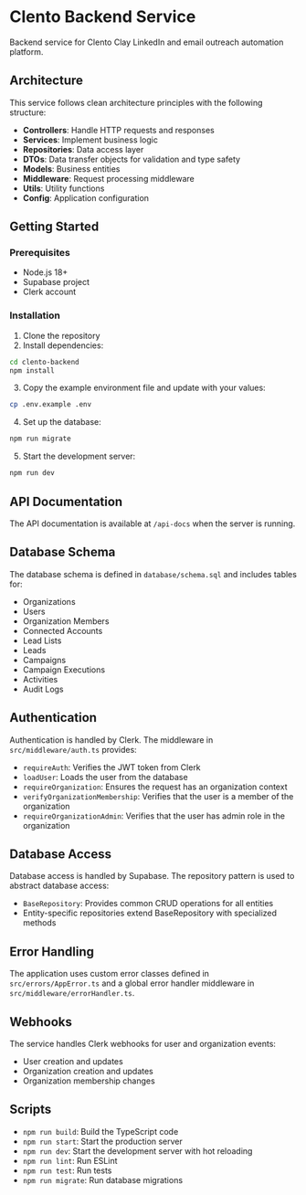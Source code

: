 # Clento Backend Service

Backend service for Clento Clay LinkedIn and email outreach automation platform.

## Architecture

This service follows clean architecture principles with the following structure:

- **Controllers**: Handle HTTP requests and responses
- **Services**: Implement business logic
- **Repositories**: Data access layer
- **DTOs**: Data transfer objects for validation and type safety
- **Models**: Business entities
- **Middleware**: Request processing middleware
- **Utils**: Utility functions
- **Config**: Application configuration

## Getting Started

### Prerequisites

- Node.js 18+
- Supabase project
- Clerk account

### Installation

1. Clone the repository
2. Install dependencies:

```bash
cd clento-backend
npm install
```

3. Copy the example environment file and update with your values:

```bash
cp .env.example .env
```

4. Set up the database:

```bash
npm run migrate
```

5. Start the development server:

```bash
npm run dev
```

## API Documentation

The API documentation is available at `/api-docs` when the server is running.

## Database Schema

The database schema is defined in `database/schema.sql` and includes tables for:

- Organizations
- Users
- Organization Members
- Connected Accounts
- Lead Lists
- Leads
- Campaigns
- Campaign Executions
- Activities
- Audit Logs

## Authentication

Authentication is handled by Clerk. The middleware in `src/middleware/auth.ts` provides:

- `requireAuth`: Verifies the JWT token from Clerk
- `loadUser`: Loads the user from the database
- `requireOrganization`: Ensures the request has an organization context
- `verifyOrganizationMembership`: Verifies that the user is a member of the organization
- `requireOrganizationAdmin`: Verifies that the user has admin role in the organization

## Database Access

Database access is handled by Supabase. The repository pattern is used to abstract database access:

- `BaseRepository`: Provides common CRUD operations for all entities
- Entity-specific repositories extend BaseRepository with specialized methods

## Error Handling

The application uses custom error classes defined in `src/errors/AppError.ts` and a global error handler middleware in `src/middleware/errorHandler.ts`.

## Webhooks

The service handles Clerk webhooks for user and organization events:

- User creation and updates
- Organization creation and updates
- Organization membership changes

## Scripts

- `npm run build`: Build the TypeScript code
- `npm run start`: Start the production server
- `npm run dev`: Start the development server with hot reloading
- `npm run lint`: Run ESLint
- `npm run test`: Run tests
- `npm run migrate`: Run database migrations